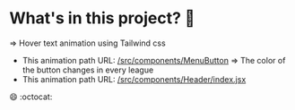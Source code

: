 # What's in this project? :rocket:
=> Hover text animation using Tailwind css
  * This animation path URL:  [/src/components/MenuButton](/src/components/MenuButton)
=> The color of the button changes in every league
 * This animation path URL: [/src/components/Header/index.jsx](/src/components/Header/index.jsx)














:smile:  :octocat:


